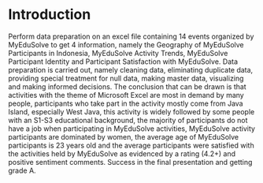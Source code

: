 # Introduction

Perform data preparation on an excel file containing 14 events organized by MyEduSolve to get 4 information, namely the Geography of MyEduSolve Participants in Indonesia, MyEduSolve Activity Trends, MyEduSolve Participant Identity and Participant Satisfaction with MyEduSolve. Data preparation is carried out, namely cleaning data, eliminating duplicate data, providing special treatment for null data, making master data, visualizing and making informed decisions. The conclusion that can be drawn is that activities with the theme of Microsoft Excel are most in demand by many people, participants who take part in the activity mostly come from Java Island, especially West Java, this activity is widely followed by some people with an S1-S3 educational background, the majority of participants do not have a job when participating in MyEduSolve activities, MyEduSolve activity participants are dominated by women, the average age of MyEduSolve participants is 23 years old and the average participants were satisfied with the activities held by MyEduSolve as evidenced by a rating (4.2+) and positive sentiment comments. Success in the final presentation and getting grade A.
